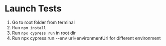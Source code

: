 # Launch Tests

1. Go to root folder from terminal
2. Run `npm install`
3. Run `npx cypress run` in root dir
4. Run npx cypress run --env url=environmentUrl for different environment
